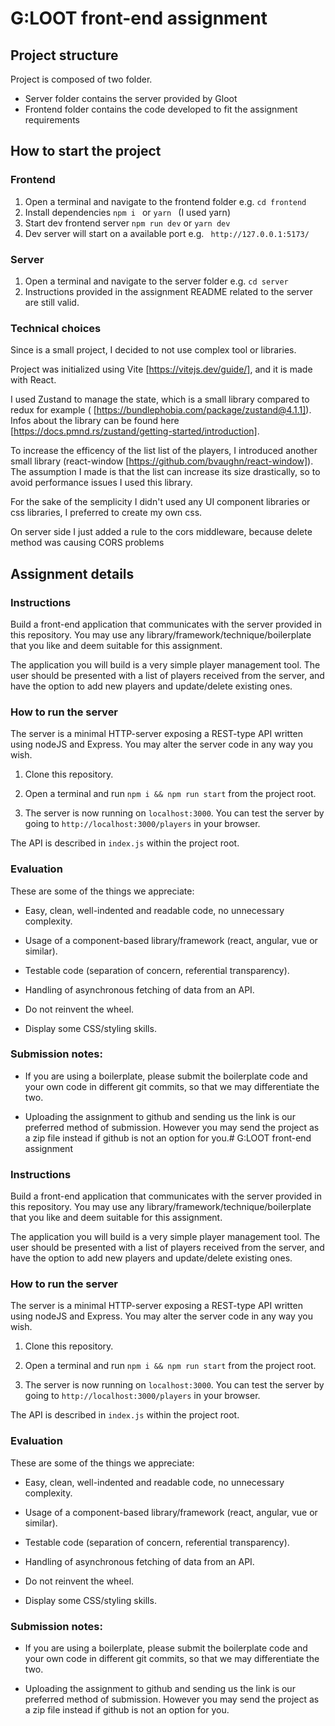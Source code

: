 # G:LOOT front-end assignment

## Project structure

Project is composed of two folder.

- Server folder contains the server provided by Gloot
- Frontend folder contains the code developed to fit the assignment requirements

## How to start the project

### Frontend

1.  Open a terminal and navigate to the frontend folder e.g. `cd frontend`
2.  Install dependencies `npm i ` or `yarn ` (I used yarn)
3.  Start dev frontend server `npm run dev` or `yarn dev`
4.  Dev server will start on a available port e.g. ` http://127.0.0.1:5173/`

### Server

1. Open a terminal and navigate to the server folder e.g. `cd server`
2. Instructions provided in the assignment README related to the server are still valid.

### Technical choices

Since is a small project, I decided to not use complex tool or libraries.

Project was initialized using Vite [https://vitejs.dev/guide/], and it is made with React.

I used Zustand to manage the state, which is a small library compared to redux for example ( [https://bundlephobia.com/package/zustand@4.1.1]). Infos about the library can be found here [https://docs.pmnd.rs/zustand/getting-started/introduction].

To increase the efficency of the list list of the players,  I introduced another small library (react-window [https://github.com/bvaughn/react-window]). The assumption I made is that the list can increase its size drastically, so to avoid performance issues I used this library.

For the sake of the semplicity I didn't used any UI component libraries or css libraries, I preferred to create my own css.

On server side I just added a rule to the cors middleware, because delete method was causing CORS problems

## Assignment details

### Instructions

Build a front-end application that communicates with the server provided in this repository. You may use any library/framework/technique/boilerplate that you like and deem suitable for this assignment.

The application you will build is a very simple player management tool. The user should be presented with a list of players received from the server, and have the option to add new players and update/delete existing ones.

### How to run the server

The server is a minimal HTTP-server exposing a REST-type API written using nodeJS and Express. You may alter the server code in any way you wish.

1. Clone this repository.

2. Open a terminal and run `npm i && npm run start` from the project root.

3. The server is now running on `localhost:3000`. You can test the server by going to `http://localhost:3000/players` in your browser.

The API is described in `index.js` within the project root.

### Evaluation

These are some of the things we appreciate:

- Easy, clean, well-indented and readable code, no unnecessary complexity.

- Usage of a component-based library/framework (react, angular, vue or similar).

- Testable code (separation of concern, referential transparency).

- Handling of asynchronous fetching of data from an API.

- Do not reinvent the wheel.

- Display some CSS/styling skills.

### Submission notes:

- If you are using a boilerplate, please submit the boilerplate code and your own code in different git commits, so that we may differentiate the two.

- Uploading the assignment to github and sending us the link is our preferred method of submission. However you may send the project as a zip file instead if github is not an option for you.# G:LOOT front-end assignment

### Instructions

Build a front-end application that communicates with the server provided in this repository. You may use any library/framework/technique/boilerplate that you like and deem suitable for this assignment.

The application you will build is a very simple player management tool. The user should be presented with a list of players received from the server, and have the option to add new players and update/delete existing ones.

### How to run the server

The server is a minimal HTTP-server exposing a REST-type API written using nodeJS and Express. You may alter the server code in any way you wish.

1. Clone this repository.

2. Open a terminal and run `npm i && npm run start` from the project root.

3. The server is now running on `localhost:3000`. You can test the server by going to `http://localhost:3000/players` in your browser.

The API is described in `index.js` within the project root.

### Evaluation

These are some of the things we appreciate:

- Easy, clean, well-indented and readable code, no unnecessary complexity.

- Usage of a component-based library/framework (react, angular, vue or similar).

- Testable code (separation of concern, referential transparency).

- Handling of asynchronous fetching of data from an API.

- Do not reinvent the wheel.

- Display some CSS/styling skills.

### Submission notes:

- If you are using a boilerplate, please submit the boilerplate code and your own code in different git commits, so that we may differentiate the two.

- Uploading the assignment to github and sending us the link is our preferred method of submission. However you may send the project as a zip file instead if github is not an option for you.
